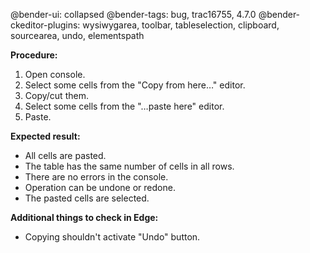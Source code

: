 @bender-ui: collapsed
@bender-tags: bug, trac16755, 4.7.0
@bender-ckeditor-plugins: wysiwygarea, toolbar, tableselection, clipboard, sourcearea, undo, elementspath

**Procedure:**

1. Open console.
2. Select some cells from the "Copy from here…" editor.
3. Copy/cut them.
4. Select some cells from the "…paste here" editor.
5. Paste.

**Expected result:**

* All cells are pasted.
* The table has the same number of cells in all rows.
* There are no errors in the console.
* Operation can be undone or redone.
* The pasted cells are selected.

**Additional things to check in Edge:**

* Copying shouldn't activate "Undo" button.
